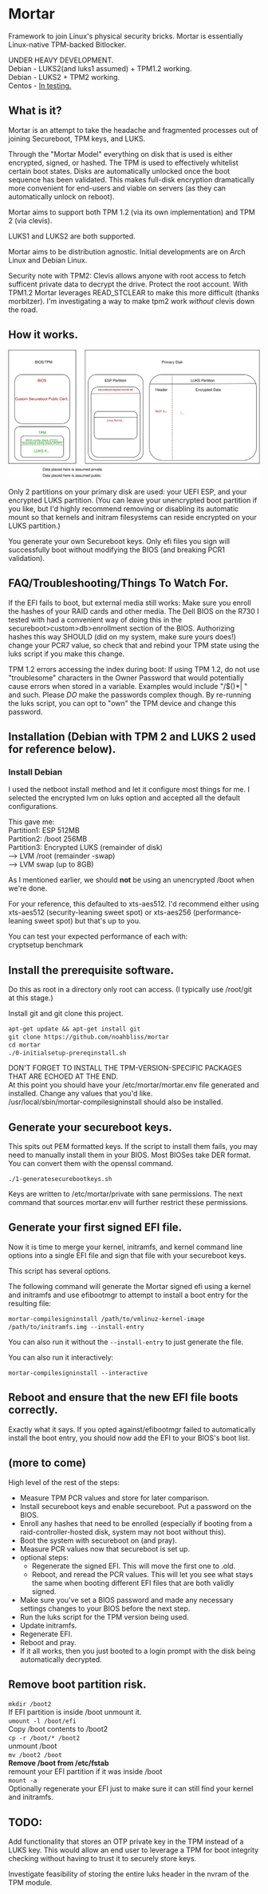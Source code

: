 # Mortar  
Framework to join Linux's physical security bricks. Mortar is essentially Linux-native TPM-backed Bitlocker.  

UNDER HEAVY DEVELOPMENT.  
Debian - LUKS2(and luks1 assumed) + TPM1.2 working.  
Debian - LUKS2 + TPM2 working.  
Centos - [In testing.](https://github.com/noahbliss/mortar/blob/master/docs/centos-install.md)

## What is it?  
Mortar is an attempt to take the headache and fragmented processes out of joining Secureboot, TPM keys, and LUKS.  

Through the "Mortar Model" everything on disk that is used is either encrypted, signed, or hashed. The TPM is used to effectively whitelist certain boot states. Disks are automatically unlocked once the boot sequence has been validated. This makes full-disk encryption dramatically more convenient for end-users and viable on servers (as they can automatically unlock on reboot).  

Mortar aims to support both TPM 1.2 (via its own implementation) and TPM 2 (via clevis).

LUKS1 and LUKS2 are both supported.  

Mortar aims to be distribution agnostic. Initial developments are on Arch Linux and Debian Linux.  

Security note with TPM2: Clevis allows anyone with root access to fetch sufficent private data to decrypt the drive. Protect the root account. With TPM1.2 Mortar leverages READ_STCLEAR to make this more difficult (thanks morbitzer). I'm investigating a way to make tpm2 work *without* clevis down the road.  

## How it works.  

![mortar overview](docs/mortar-overview.svg)  

Only 2 partitions on your primary disk are used: your UEFI ESP, and your encrypted LUKS partition. (You can leave your unencrypted boot partition if you like, but I'd highly recommend removing or disabling its automatic mount so that kernels and initram filesystems can reside encrypted on your LUKS partition.)  

You generate your own Secureboot keys. Only efi files you sign will successfully boot without modifying the BIOS (and breaking PCR1 validation). 

## FAQ/Troubleshooting/Things To Watch For.  
If the EFI fails to boot, but external media still works: Make sure you enroll the hashes of your RAID cards and other media. The Dell BIOS on the R730 I tested with had a convenient way of doing this in the secureboot>custom>db>enrollment section of the BIOS. Authorizing hashes this way SHOULD (did on my system, make sure yours does!) change your PCR7 value, so check that and rebind your TPM state using the luks script if you make this change.  

TPM 1.2 errors accessing the index during boot: If using TPM 1.2, do not use "troublesome" characters in the Owner Password that would potentially cause errors when stored in a variable. Examples would include "/\$()*| " and such. Please *DO* make the passwords complex though. By re-running the luks script, you can opt to "own" the TPM device and change this password.  

## Installation (Debian with TPM 2 and LUKS 2 used for reference below).  

### Install Debian  
I used the netboot install method and let it configure most things for me. I selected the encrypted lvm on luks option and accepted all the default configurations.  

This gave me:  
Partition1: ESP 512MB  
Partition2: /boot 256MB  
Partition3: Encrypted LUKS (remainder of disk)  
  --> LVM /root (remainder -swap)  
  --> LVM swap (up to 8GB)  

As I mentioned earlier, we should **not** be using an unencrypted /boot when we're done.  

For your reference, this defaulted to xts-aes512. I'd recommend either using xts-aes512 (security-leaning sweet spot) or xts-aes256 (performance-leaning sweet spot) but that's up to you.  

You can test your expected performance of each with:  
    cryptsetup benchmark  

## Install the prerequisite software.
Do this as root in a directory only root can access. (I typically use /root/git at this stage.)  

Install git and git clone this project.  

    apt-get update && apt-get install git
    git clone https://github.com/noahbliss/mortar
    cd mortar
    ./0-initialsetup-prereqinstall.sh  

DON'T FORGET TO INSTALL THE TPM-VERSION-SPECIFIC PACKAGES THAT ARE ECHOED AT THE END.  
At this point you should have your /etc/mortar/mortar.env file generated and installed. Change any values that you'd like.  
/usr/local/sbin/mortar-compilesigninstall should also be installed.  

## Generate your secureboot keys.  
This spits out PEM formatted keys. If the script to install them fails, you may need to manually install them in your BIOS. Most BIOSes take DER format. You can convert them with the openssl command.  

    ./1-generatesecurebootkeys.sh  
Keys are written to /etc/mortar/private with sane permissions. The next command that sources mortar.env will further restrict these permissions.  

## Generate your first signed EFI file.  
Now it is time to merge your kernel, initramfs, and kernel command line options into a single EFI file and sign that file with your secureboot keys. 

This script has several options.  

The following command will generate the Mortar signed efi using a kernel and initramfs and use efibootmgr to attempt to install a boot entry for the resulting file:  

    mortar-compilesigninstall /path/to/vmlinuz-kernel-image /path/to/initramfs.img --install-entry  

You can also run it without the `--install-entry` to just generate the file.  

You can also run it interactively:  

    mortar-compilesigninstall --interactive  

## Reboot and ensure that the new EFI file boots correctly.  
Exactly what it says. If you opted against/efibootmgr failed to automatically install the boot entry, you should now add the EFI to your BIOS's boot list.  

## (more to come)
High level of the rest of the steps:  

 - Measure TPM PCR values and store for later comparison.  
 - Install secureboot keys and enable secureboot. Put a password on the BIOS.  
 - Enroll any hashes that need to be enrolled (especially if booting from a raid-controller-hosted disk, system may not boot without this).  
 - Boot the system with secureboot on (and pray).  
 - Measure PCR values now that secureboot is set up.  
 - optional steps:  
    - Regenerate the signed EFI. This will move the first one to .old.  
    - Reboot, and reread the PCR values. This will let you see what stays the same when booting different EFI files that are both validly signed.  
 - Make sure you've set a BIOS password and made any necessary settings changes to your BIOS before the next step.  
 - Run the luks script for the TPM version being used.  
 - Update initramfs.  
 - Regenerate EFI.  
 - Reboot and pray.  
 - If it all works, then you just booted to a login prompt with the disk being automatically decrypted.  

## Remove boot partition risk.
`mkdir /boot2`  
If EFI partition is inside /boot unmount it.  
`umount -l /boot/efi`  
Copy /boot contents to /boot2  
`cp -r /boot/* /boot2`  
unmount /boot  
`mv /boot2 /boot`  
**Remove /boot from /etc/fstab**  
remount your EFI partition if it was inside /boot  
`mount -a`  
Optionally regenerate your EFI just to make sure it can still find your kernel and initramfs.  

## TODO:  
Add functionality that stores an OTP private key in the TPM instead of a LUKS key. This would allow an end user to leverage a TPM for boot integrity checking without having to trust it to securely store keys.  

Investigate feasibility of storing the entire luks header in the nvram of the TPM module.  
